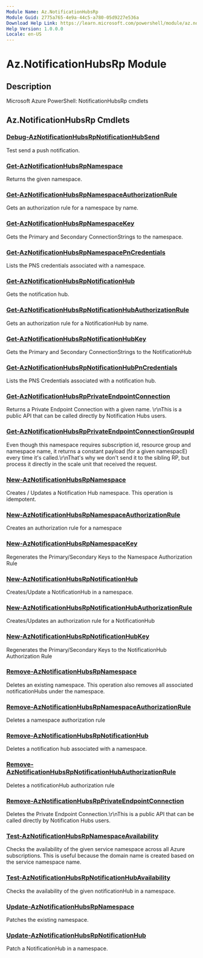 ```yaml
---
Module Name: Az.NotificationHubsRp
Module Guid: 2775a765-4e9a-44c5-a780-05d9227e536a
Download Help Link: https://learn.microsoft.com/powershell/module/az.notificationhubsrp
Help Version: 1.0.0.0
Locale: en-US
---
```


# Az.NotificationHubsRp Module
## Description
Microsoft Azure PowerShell: NotificationHubsRp cmdlets

## Az.NotificationHubsRp Cmdlets
### [Debug-AzNotificationHubsRpNotificationHubSend](Debug-AzNotificationHubsRpNotificationHubSend.md)
Test send a push notification.

### [Get-AzNotificationHubsRpNamespace](Get-AzNotificationHubsRpNamespace.md)
Returns the given namespace.

### [Get-AzNotificationHubsRpNamespaceAuthorizationRule](Get-AzNotificationHubsRpNamespaceAuthorizationRule.md)
Gets an authorization rule for a namespace by name.

### [Get-AzNotificationHubsRpNamespaceKey](Get-AzNotificationHubsRpNamespaceKey.md)
Gets the Primary and Secondary ConnectionStrings to the namespace.

### [Get-AzNotificationHubsRpNamespacePnCredentials](Get-AzNotificationHubsRpNamespacePnCredentials.md)
Lists the PNS credentials associated with a namespace.

### [Get-AzNotificationHubsRpNotificationHub](Get-AzNotificationHubsRpNotificationHub.md)
Gets the notification hub.

### [Get-AzNotificationHubsRpNotificationHubAuthorizationRule](Get-AzNotificationHubsRpNotificationHubAuthorizationRule.md)
Gets an authorization rule for a NotificationHub by name.

### [Get-AzNotificationHubsRpNotificationHubKey](Get-AzNotificationHubsRpNotificationHubKey.md)
Gets the Primary and Secondary ConnectionStrings to the NotificationHub

### [Get-AzNotificationHubsRpNotificationHubPnCredentials](Get-AzNotificationHubsRpNotificationHubPnCredentials.md)
Lists the PNS Credentials associated with a notification hub.

### [Get-AzNotificationHubsRpPrivateEndpointConnection](Get-AzNotificationHubsRpPrivateEndpointConnection.md)
Returns a Private Endpoint Connection with a given name.
\r\nThis is a public API that can be called directly by Notification Hubs users.

### [Get-AzNotificationHubsRpPrivateEndpointConnectionGroupId](Get-AzNotificationHubsRpPrivateEndpointConnectionGroupId.md)
Even though this namespace requires subscription id, resource group and namespace name, it returns a constant payload (for a given namespacE) every time it's called.\r\nThat's why we don't send it to the sibling RP, but process it directly in the scale unit that received the request.

### [New-AzNotificationHubsRpNamespace](New-AzNotificationHubsRpNamespace.md)
Creates / Updates a Notification Hub namespace.
This operation is idempotent.

### [New-AzNotificationHubsRpNamespaceAuthorizationRule](New-AzNotificationHubsRpNamespaceAuthorizationRule.md)
Creates an authorization rule for a namespace

### [New-AzNotificationHubsRpNamespaceKey](New-AzNotificationHubsRpNamespaceKey.md)
Regenerates the Primary/Secondary Keys to the Namespace Authorization Rule

### [New-AzNotificationHubsRpNotificationHub](New-AzNotificationHubsRpNotificationHub.md)
Creates/Update a NotificationHub in a namespace.

### [New-AzNotificationHubsRpNotificationHubAuthorizationRule](New-AzNotificationHubsRpNotificationHubAuthorizationRule.md)
Creates/Updates an authorization rule for a NotificationHub

### [New-AzNotificationHubsRpNotificationHubKey](New-AzNotificationHubsRpNotificationHubKey.md)
Regenerates the Primary/Secondary Keys to the NotificationHub Authorization Rule

### [Remove-AzNotificationHubsRpNamespace](Remove-AzNotificationHubsRpNamespace.md)
Deletes an existing namespace.
This operation also removes all associated notificationHubs under the namespace.

### [Remove-AzNotificationHubsRpNamespaceAuthorizationRule](Remove-AzNotificationHubsRpNamespaceAuthorizationRule.md)
Deletes a namespace authorization rule

### [Remove-AzNotificationHubsRpNotificationHub](Remove-AzNotificationHubsRpNotificationHub.md)
Deletes a notification hub associated with a namespace.

### [Remove-AzNotificationHubsRpNotificationHubAuthorizationRule](Remove-AzNotificationHubsRpNotificationHubAuthorizationRule.md)
Deletes a notificationHub authorization rule

### [Remove-AzNotificationHubsRpPrivateEndpointConnection](Remove-AzNotificationHubsRpPrivateEndpointConnection.md)
Deletes the Private Endpoint Connection.\r\nThis is a public API that can be called directly by Notification Hubs users.

### [Test-AzNotificationHubsRpNamespaceAvailability](Test-AzNotificationHubsRpNamespaceAvailability.md)
Checks the availability of the given service namespace across all Azure subscriptions.
This is useful because the domain name is created based on the service namespace name.

### [Test-AzNotificationHubsRpNotificationHubAvailability](Test-AzNotificationHubsRpNotificationHubAvailability.md)
Checks the availability of the given notificationHub in a namespace.

### [Update-AzNotificationHubsRpNamespace](Update-AzNotificationHubsRpNamespace.md)
Patches the existing namespace.

### [Update-AzNotificationHubsRpNotificationHub](Update-AzNotificationHubsRpNotificationHub.md)
Patch a NotificationHub in a namespace.

